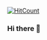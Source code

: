 [![HitCount](http://hits.dwyl.com/Lupinus00/Lupinus00/Lupinus00.svg)](http://hits.dwyl.com/Lupinus00/Lupinus00/Lupinus00)

### Hi there 👋

<!--
**Lupinus00/Lupinus00** is a ✨ _special_ ✨ repository because its `README.md` (this file) appears on your GitHub profile.

Here are some ideas to get you started:

- 🔭 I’m currently working on ...
- 🌱 I’m currently learning ...
- 👯 I’m looking to collaborate on ...
- 🤔 I’m looking for help with ...
- 💬 Ask me about ...
- 📫 How to reach me: ...
- 😄 Pronouns: ...
- ⚡ Fun fact: ...
-->
